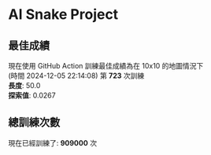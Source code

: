 
# AI Snake Project

## **最佳成績**




































































































































































































































現在使用 GitHub Action 訓練最佳成績為在 10x10 的地圖情況下  
(時間 2024-12-05 22:14:08) 第 **723** 次訓練  
**長度**: 50.0  
**探索值**: 0.0267









































































































































































































































































































































































































































































## 總訓練次數
現在已經訓練了: **909000** 次
